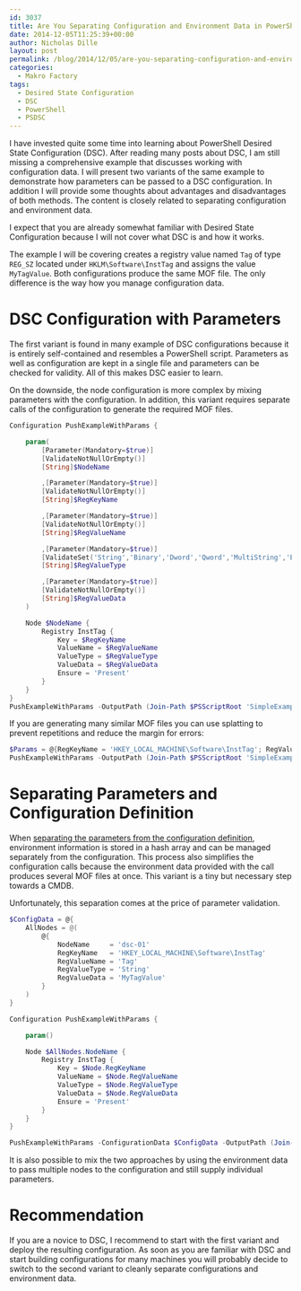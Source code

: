 ```yaml
---
id: 3037
title: Are You Separating Configuration and Environment Data in PowerShell DSC? You Should!
date: 2014-12-05T11:25:39+00:00
author: Nicholas Dille
layout: post
permalink: /blog/2014/12/05/are-you-separating-configuration-and-environment-data-in-powershell-dsc-you-should/
categories:
  - Makro Factory
tags:
  - Desired State Configuration
  - DSC
  - PowerShell
  - PSDSC
---
```

I have invested quite some time into learning about PowerShell Desired State Configuration (DSC). After reading many posts about DSC, I am still missing a comprehensive example that discusses working with configuration data. I will present two variants of the same example to demonstrate how parameters can be passed to a DSC configuration. In addition I will provide some thoughts about advantages and disadvantages of both methods. The content is closely related to separating configuration and environment data.

<!--more-->

I expect that you are already somewhat familiar with Desired State Configuration because I will not cover what DSC is and how it works.

The example I will be covering creates a registry value named `Tag` of type `REG_SZ` located under `HKLM\Software\InstTag` and assigns the value `MyTagValue`. Both configurations produce the same MOF file. The only difference is the way how you manage configuration data.

# DSC Configuration with Parameters

The first variant is found in many example of DSC configurations because it is entirely self-contained and resembles a PowerShell script. Parameters as well as configuration are kept in a single file and parameters can be checked for validity. All of this makes DSC easier to learn.

On the downside, the node configuration is more complex by mixing parameters with the configuration. In addition, this variant requires separate calls of the configuration to generate the required MOF files.

```powershell
Configuration PushExampleWithParams {

    param(
        [Parameter(Mandatory=$true)]
        [ValidateNotNullOrEmpty()]
        [String]$NodeName

        ,[Parameter(Mandatory=$true)]
        [ValidateNotNullOrEmpty()]
        [String]$RegKeyName

        ,[Parameter(Mandatory=$true)]
        [ValidateNotNullOrEmpty()]
        [String]$RegValueName

        ,[Parameter(Mandatory=$true)]
        [ValidateSet('String','Binary','Dword','Qword','MultiString','ExpandString')]
        [String]$RegValueType

        ,[Parameter(Mandatory=$true)]
        [ValidateNotNullOrEmpty()]
        [String]$RegValueData
    )

    Node $NodeName {
        Registry InstTag {
            Key = $RegKeyName
            ValueName = $RegValueName
            ValueType = $RegValueType
            ValueData = $RegValueData
            Ensure = 'Present'
        }
    }
}
PushExampleWithParams -OutputPath (Join-Path $PSScriptRoot 'SimpleExample_Output') -NodeName dsc-01 -RegKeyName 'HKEY_LOCAL_MACHINE\Software\InstTag' -RegValueName 'Tag' -RegValueType String -RegValueData 'MyTagValue'
```

If you are generating many similar MOF files you can use splatting to prevent repetitions and reduce the margin for errors:

```powershell
$Params = @{RegKeyName = 'HKEY_LOCAL_MACHINE\Software\InstTag'; RegValueName = 'Tag'; RegValueType = 'String'; RegValueData = 'MyTagValue'}
PushExampleWithParams -OutputPath (Join-Path $PSScriptRoot 'SimpleExample_Output') -NodeName dsc-01 @Params
```

# Separating Parameters and Configuration Definition

When [separating the parameters from the configuration definition](http://technet.microsoft.com/library/dn249925.aspx), environment information is stored in a hash array and can be managed separately from the configuration. This process also simplifies the configuration calls because the environment data provided with the call produces several MOF files at once. This variant is a tiny but necessary step towards a CMDB.

Unfortunately, this separation comes at the price of parameter validation.

```powershell
$ConfigData = @{
    AllNodes = @(
        @{
            NodeName     = 'dsc-01'
            RegKeyName   = 'HKEY_LOCAL_MACHINE\Software\InstTag'
            RegValueName = 'Tag'
            RegValueType = 'String'
            RegValueData = 'MyTagValue'
        }
    )
}

Configuration PushExampleWithParams {

    param()

    Node $AllNodes.NodeName {
        Registry InstTag {
            Key = $Node.RegKeyName
            ValueName = $Node.RegValueName
            ValueType = $Node.RegValueType
            ValueData = $Node.RegValueData
            Ensure = 'Present'
        }
    }
}

PushExampleWithParams -ConfigurationData $ConfigData -OutputPath (Join-Path $PSScriptRoot 'SimpleExampleWithConfigData_Output')
```

It is also possible to mix the two approaches by using the environment data to pass multiple nodes to the configuration and still supply individual parameters.

# Recommendation

If you are a novice to DSC, I recommend to start with the first variant and deploy the resulting configuration. As soon as you are familiar with DSC and start building configurations for many machines you will probably decide to switch to the second variant to cleanly separate configurations and environment data.

